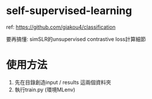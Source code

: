 # self-supervised-learning
ref: https://github.com/giakou4/classification

要再搞懂: simSLR的unsupervised contrastive loss計算細節

# 使用方法
1. 先在目錄創造input / results 這兩個資料夾
2. 執行train.py (環境MLenv)